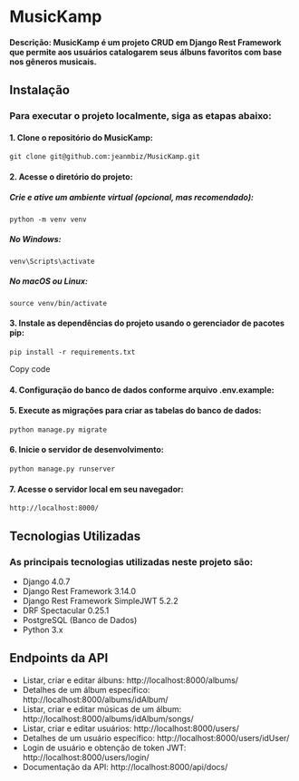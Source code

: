 # MusicKamp
#### Descrição: MusicKamp é um projeto CRUD em Django Rest Framework que permite aos usuários catalogarem seus álbuns favoritos com base nos gêneros musicais.

## Instalação
### Para executar o projeto localmente, siga as etapas abaixo:

#### 1. Clone o repositório do MusicKamp:
```
git clone git@github.com:jeanmbiz/MusicKamp.git
```

#### 2. Acesse o diretório do projeto: 

##### Crie e ative um ambiente virtual (opcional, mas recomendado):
```
python -m venv venv
```

##### No Windows:
```
venv\Scripts\activate
```

##### No macOS ou Linux:
```
source venv/bin/activate
```

#### 3. Instale as dependências do projeto usando o gerenciador de pacotes pip:
```
pip install -r requirements.txt
```
Copy code

#### 4. Configuração do banco de dados conforme arquivo .env.example:

#### 5. Execute as migrações para criar as tabelas do banco de dados:
```
python manage.py migrate
```

#### 6. Inicie o servidor de desenvolvimento:
```
python manage.py runserver
```

#### 7. Acesse o servidor local em seu navegador:
```
http://localhost:8000/
```

## Tecnologias Utilizadas
### As principais tecnologias utilizadas neste projeto são:

- Django 4.0.7
- Django Rest Framework 3.14.0
- Django Rest Framework SimpleJWT 5.2.2
- DRF Spectacular 0.25.1
- PostgreSQL (Banco de Dados)
- Python 3.x
  
## Endpoints da API
- Listar, criar e editar álbuns: http://localhost:8000/albums/
- Detalhes de um álbum específico: http://localhost:8000/albums/idAlbum/
- Listar, criar e editar músicas de um álbum: http://localhost:8000/albums/idAlbum/songs/
- Listar, criar e editar usuários: http://localhost:8000/users/
- Detalhes de um usuário específico: http://localhost:8000/users/idUser/
- Login de usuário e obtenção de token JWT: http://localhost:8000/users/login/
- Documentação da API: http://localhost:8000/api/docs/
